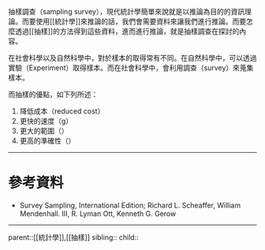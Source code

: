 抽樣調查（sampling survey），現代統計學簡單來說就是以推論為目的的資訊理論。而要使用[[統計學]]來推論的話，我們會需要資料來讓我們進行推論。而要怎麼透過[[抽樣]]的方法得到這些資料，進而進行推論，就是抽樣調查在探討的內容。

在社會科學以及自然科學中，對於樣本的取得常有不同。在自然科學中，可以透過實驗（Experiment）取得樣本。而在社會科學中，會利用調查（survey）來蒐集樣本。

而抽樣的優點，如下列所述：
1. 降低成本（reduced cost）
2. 更快的速度（g）
3. 更大的範圍（）
4. 更高的準確性（）

- - -
# 參考資料
- Survey Sampling, International Edition; Richard L. Scheaffer, William Mendenhall. III, R. Lyman Ott, Kenneth G. Gerow
- - -
parent::[[統計學]],[[抽樣]]
sibling::
child::